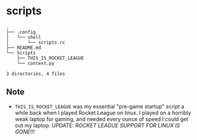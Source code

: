 # scripts

```tree
.
├── .config
│   └── shell
│       └── scripts.rc
├── README.md
└── Scripts
    ├── THIS_IS_ROCKET_LEAGUE
    └── context.py

3 directories, 4 files
```

## Note
- `THIS_IS_ROCKET_LEAGUE` was my essential "pre-game startup" script a while back when I played Rocket League on linux. I played on a horribly weak laptop for gaming, and needed every ounce of speed I could get out my laptop. UPDATE: _ROCKET LEAGUE SUPPORT FOR LINUX IS GONE!!!_
